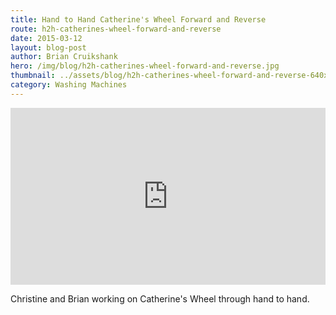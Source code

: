 ```yaml
---
title: Hand to Hand Catherine's Wheel Forward and Reverse
route: h2h-catherines-wheel-forward-and-reverse
date: 2015-03-12
layout: blog-post
author: Brian Cruikshank
hero: /img/blog/h2h-catherines-wheel-forward-and-reverse.jpg
thumbnail: ../assets/blog/h2h-catherines-wheel-forward-and-reverse-640x480.jpg
category: Washing Machines
---
```

<style>.embed-container { position: relative; padding-bottom: 56.25%; height: 0; overflow: hidden; max-width: 100%; } .embed-container iframe, .embed-container object, .embed-container embed { position: absolute; top: 0; left: 0; width: 100%; height: 100%; }</style><div class='embed-container'><iframe src='https://www.youtube.com/embed/8IC6EbiJv5o' frameborder='0' allowfullscreen></iframe></div>

Christine and Brian working on Catherine's Wheel through hand to hand.
